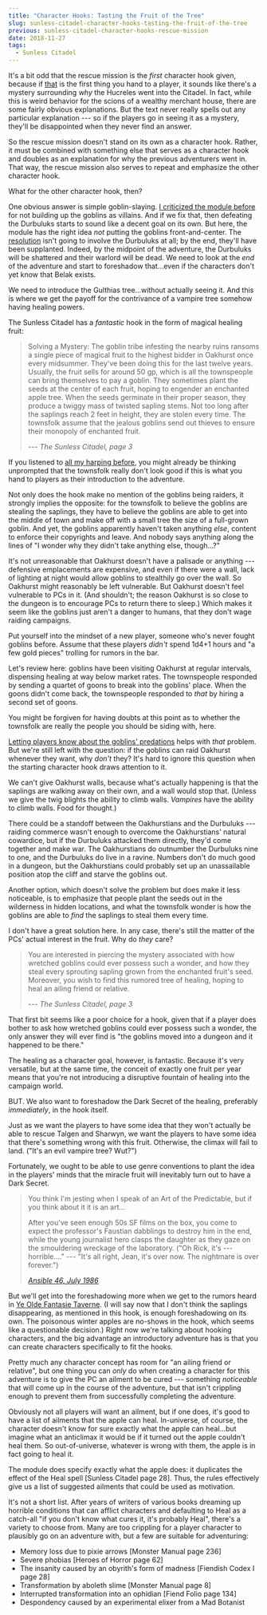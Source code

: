 ```yaml
---
title: "Character Hooks: Tasting the Fruit of the Tree"
slug: sunless-citadel-character-hooks-tasting-the-fruit-of-the-tree
previous: sunless-citadel-character-hooks-rescue-mission
date: 2018-11-27
tags:
  - Sunless Citadel
---
```


It's a bit odd that the rescue mission is the *first* character hook given, because if [that](/sunless-citadel-character-hooks-rescue-mission) is the first thing you hand to a player, it sounds like there's a mystery surrounding *why* the Hucreles went into the Citadel. In fact, while this is weird behavior for the scions of a wealthy merchant house, there are some fairly obvious explanations. But the text never really spells out any particular explanation --- so if the players go in seeing it as a mystery, they'll be disappointed when they never find an answer.

So the rescue mission doesn't stand on its own as a character hook. Rather, it must be combined with something else that serves as a character hook and doubles as an explanation for why the previous adventurers went in. That way, the rescue mission also serves to repeat and emphasize the other character hook.

What for the other character hook, then?

One obvious answer is simple goblin-slaying. [I criticized the module before](/sunless-citadel-adventure-synopsis) for not building up the goblins as villains. And if we fix that, then defeating the Durbuluks starts to sound like a decent goal on its own. But here, the module has the right idea *not* putting the goblins front-and-center. The [resolution](/sunless-citadel-adventure-background) isn't going to involve the Durbuluks at all; by the end, they'll have been supplanted. Indeed, by the midpoint of the adventure, the Durbuluks will be shattered and their warlord will be dead. We need to look at the *end* of the adventure and start to foreshadow that...even if the characters don't yet know that Belak exists.

We need to introduce the Gulthias tree...without actually seeing it. And this is where we get the payoff for the contrivance of a vampire tree somehow having healing powers.

The Sunless Citadel has a *fantastic* hook in the form of magical healing fruit:

> Solving a Mystery: The goblin tribe infesting the nearby ruins ransoms a single piece of magical fruit to the highest bidder in Oakhurst once every midsummer. They've been doing this for the last twelve years. Usually, the fruit sells for around 50 gp, which is all the townspeople can bring themselves to pay a goblin. They sometimes plant the seeds at the center of each fruit, hoping to engender an enchanted apple tree. When the seeds germinate in their proper season, they produce a twiggy mass of twisted sapling stems. Not too long after the saplings reach 2 feet in height, they are stolen every time. The townsfolk assume that the jealous goblins send out thieves to ensure their monopoly of enchanted fruit.
>
> --- <cite>The Sunless Citadel, page 3</cite>

If you listened to [all my harping before](/sunless-citadel-adventure-synopsis), you might already be thinking unprompted that the townsfolk really don't look good if this is what you hand to players as their introduction to the adventure.

Not only does the hook make no mention of the goblins being raiders, it strongly implies the opposite: for the townsfolk to believe the goblins are stealing the saplings, they have to believe the goblins are able to get into the middle of town and make off with a small tree the size of a full-grown goblin. And yet, the goblins apparently haven't taken anything *else*, content to enforce their copyrights and leave. And nobody says anything along the lines of "I wonder why they didn't take anything else, though...?"

It's not unreasonable that Oakhurst doesn't have a palisade or anything --- defensive emplacements are expensive, and even if there were a wall, lack of lighting at night would allow goblins to stealthily go over the wall. So Oakhurst might reasonably be left vulnerable. But Oakhurst doesn't feel vulnerable to PCs in it. (And shouldn't; the reason Oakhurst is so close to the dungeon is to encourage PCs to return there to sleep.) Which makes it seem like the goblins just aren't a danger to humans, that they don't wage raiding campaigns.

Put yourself into the mindset of a new player, someone who's never fought goblins before. Assume that these players <em>didn't</em> spend 1d4+1 hours and "a few gold pieces" trolling for rumors in the bar.

Let's review here: goblins have been visiting Oakhurst at regular intervals, dispensing healing at way below market rates. The townspeople responded by sending a quartet of goons to break into the goblins' place. When the goons didn't come back, the townspeople responded to *that* by hiring a second set of goons.

You might be forgiven for having doubts at this point as to whether the townsfolk are really the people you should be siding with, here.

[Letting players know about the goblins' predations](/sunless-citadel-adventure-synopsis#durbuluks-raided-road) helps with *that* problem. But we're still left with the question: if the goblins can raid Oakhurst whenever they want, why *don't* they? It's hard to ignore this question when the starting character hook draws attention to it.

We can't give Oakhurst walls, because what's actually happening is that the saplings are walking away on their own, and a wall would stop that.
(Unless we give the twig blights the ability to climb walls. *Vampires* have the ability to climb walls. Food for thought.)

There could be a standoff between the Oakhurstians and the Durbuluks --- raiding commerce wasn't enough to overcome the Oakhurstians' natural cowardice, but if the Durbuluks attacked them directly, they'd come together and make war. The Oakhurstians do outnumber the Durbuluks nine to one, and the Durbuluks do live in a ravine. Numbers don't do much good in a dungeon, but the Oakhurstians could probably set up an unassailable position atop the cliff and starve the goblins out.

Another option, which doesn't solve the problem but does make it less noticeable, is to emphasize that people plant the seeds out in the wilderness in hidden locations, and what the townsfolk wonder is how the goblins are able to *find* the saplings to steal them every time.

I don't have a great solution here. In any case, there's still the matter of the PCs' actual interest in the fruit. Why do *they* care?

> You are interested in piercing the mystery associated with how wretched goblins could ever possess such a wonder, and how they steal every sprouting sapling grown from the enchanted fruit's seed. Moreover, you wish to find this rumored tree of healing, hoping to heal an ailing friend or relative.
>
> --- <cite>The Sunless Citadel, page 3</cite>

That first bit seems like a poor choice for a hook, given that if a player does bother to ask how wretched goblins could ever possess such a wonder, the only answer they will ever find is "the goblins moved into a dungeon and it happened to be there."

The healing as a character goal, however, is fantastic. Because it's very versatile, but at the same time, the conceit of exactly one fruit per year means that you're not introducing a disruptive fountain of healing into the campaign world.

BUT. We also want to foreshadow the Dark Secret of the healing, preferably *immediately*, in the hook itself.

Just as we want the players to have some idea that they won't actually be able to rescue Talgen and Sharwyn, we want the players to have some idea that there's something wrong with this fruit. Otherwise, the climax will fail to land. ("It's an evil vampire tree? Wut?")

Fortunately, we ought to be able to use genre conventions to plant the idea in the players' minds that the miracle fruit will inevitably turn out to have a Dark Secret.

> You think I'm jesting when I speak of an Art of the Predictable, but if you think about it it is an art...
>
> After you've seen enough 50s SF films on the box, you come to expect the professor's Faustian dabblings to destroy him in the end, while the young journalist hero clasps the daughter as they gaze on the smouldering wreckage of the laboratory. ("Oh Rick, it's --- horrible...." --- "It's all right, Jean, it's over now. The nightmare is over forever.")
>
> [<cite>Ansible 46, July 1986</cite>](https://news.ansible.uk/plotdev.html)

But we'll get into the foreshadowing more when we get to the rumors heard in [Ye Olde Fantasie Taverne](https://allthetropes.fandom.com/wiki/Ye_Olde_Butcherede_Englishe). (I will say now that I don't think the saplings disappearing, as mentioned in this hook, is enough foreshadowing on its own. The poisonous winter apples are no-shows in the hook, which seems like a questionable decision.)
Right now we're talking about hooking characters, and the big advantage an introductory adventure has is that you can create characters specifically to fit the hooks.

Pretty much any character concept has room for "an ailing friend or relative", but one thing you can *only* do when creating a character for this adventure is to give the PC an ailment to be cured --- something *noticeable* that will come up in the course of the adventure, but that isn't crippling enough to prevent them from successfully completing the adventure.

Obviously not all players will want an ailment, but if one does, it's good to have a list of ailments that the apple can heal. In-universe, of course, the character doesn't know for sure exactly what the apple can heal...but imagine what an anticlimax it would be if it turned out the apple couldn't heal them. So out-of-universe, whatever is wrong with them, the apple is in fact going to heal it.

The module does specify exactly what the apple does: it duplicates the effect of the Heal spell [Sunless Citadel page 28]. Thus, the rules effectively give us a list of suggested ailments that could be used as motivation.

It's not a short list. After years of writers of various books dreaming up horrible conditions that can afflict characters and defaulting to Heal as a catch-all "if you don't know what cures it, it's probably Heal", there's a variety to choose from. Many are too crippling for a player character to plausibly go on an adventure with, but a few are suitable for adventuring:

- Memory loss due to pixie arrows [Monster Manual page 236]
- Severe phobias [Heroes of Horror page 62]
- The insanity caused by an obyrith's form of madness [Fiendish Codex I page 28]
- Transformation by aboleth slime [Monster Manual page 8]
- Interrupted transformation into an ophidian [Fiend Folio page 134]
- Despondency caused by an experimental elixer from a Mad Botanist




